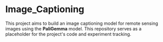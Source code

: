 # Image_Captioning
This project aims to build an image captioning model for remote sensing images using the **PaliGemma** model. This repository serves as a placeholder for the project's code and experiment tracking.
